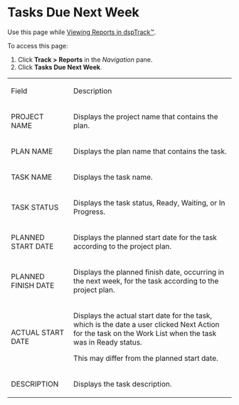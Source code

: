 # Tasks Due Next Week

<div class="use">

Use this page while [Viewing Reports in
dspTrack™](../Use_Cases/View_Reports_in_dspTrack.htm).

</div>

To access this page:

1.  Click <span style="font-weight: bold;">Track \>
    </span>**Reports** in the *Navigation* pane.
2.  Click **Tasks Due Next Week**.

<table>
<tbody>
<tr class="odd">
<td><p>Field</p></td>
<td><p>Description</p></td>
</tr>
<tr class="even">
<td><p>PROJECT NAME</p></td>
<td><p>Displays the project name that contains the plan.</p></td>
</tr>
<tr class="odd">
<td><p>PLAN NAME</p></td>
<td><p>Displays the plan name that contains the task.</p></td>
</tr>
<tr class="even">
<td><p>TASK NAME</p></td>
<td><p>Displays the task name.</p></td>
</tr>
<tr class="odd">
<td><p>TASK STATUS</p></td>
<td><p>Displays the task status, Ready, Waiting, or In Progress.</p></td>
</tr>
<tr class="even">
<td><p>PLANNED START DATE</p></td>
<td><p>Displays the planned start date for the task according to the project plan.</p></td>
</tr>
<tr class="odd">
<td><p>PLANNED FINISH DATE</p></td>
<td><p>Displays the planned finish date, occurring in the next week, for the task according to the project plan.</p></td>
</tr>
<tr class="even">
<td><p>ACTUAL START DATE</p></td>
<td><p>Displays the actual start date for the task, which is the date a user clicked Next Action for the task on the Work List when the task was in Ready status.</p>
<p>This may differ from the planned start date.</p></td>
</tr>
<tr class="odd">
<td><p>DESCRIPTION</p></td>
<td><p>Displays the task description.</p></td>
</tr>
</tbody>
</table>
